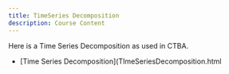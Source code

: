 ```yaml
---
title: TimeSeries Decomposition
description: Course Content
---
```


Here is a Time Series Decomposition as used in CTBA.
- [Time Series Decomposition](TImeSeriesDecomposition.html
